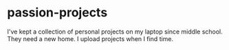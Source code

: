 # passion-projects
I've kept a collection of personal projects on my laptop since middle school. They need a new home. I upload projects when I find time.
